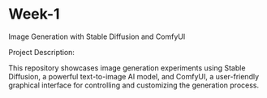 # Week-1
Image Generation with Stable Diffusion and ComfyUI

Project Description:

This repository showcases image generation experiments using Stable Diffusion, a powerful text-to-image AI model, and ComfyUI, a user-friendly graphical interface for controlling and customizing the generation process.
